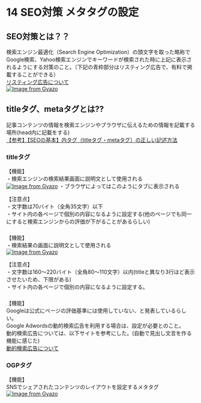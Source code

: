 # 14 SEO対策 メタタグの設定  
## SEO対策とは？？  
検索エンジン最適化（Search Engine Optimization）の頭文字を取った略称でGoogle検索、Yahoo検索エンジンでキーワードが検索された時に上記に表示されるようにする対策のこと。（下記の青枠部分はリスティング広告で、有料で掲載することができる）  
[リスティング広告について](https://digitalidentity.co.jp/blog/ad/howtolistingads.html)  
[![Image from Gyazo](https://i.gyazo.com/9c74c5c626bde19738786d03ce3de043.png)](https://gyazo.com/9c74c5c626bde19738786d03ce3de043)  

## titleタグ、metaタグとは??  
記事コンテンツの情報を検索エンジンやブラウザに伝えるための情報を記載する場所(head内に記載をする)  
[【参考】【SEOの基本】<head>内タグ（titleタグ・metaタグ）の正しい記述方法](https://digital-marketing.jp/seo/correct-description-of-head-tag/#OGP)  
### titleタグ  
【機能】  
・検索エンジンの検索結果画面に説明文として使用される  
[![Image from Gyazo](https://i.gyazo.com/a9df7bf6ffeb8d2f05d8313d29de5c4d.png)](https://gyazo.com/a9df7bf6ffeb8d2f05d8313d29de5c4d)
・ブラウザによってはこのようにタブに表示される  

【注意点】  
・文字数は70バイト（全角35文字）以下  
・サイト内の各ページで個別の内容になるように設定する(他のページでも同一にすると検索エンジンからの評価が下がることがあるらしい)  

### <meta name=”description”>  
【機能】  
・検索結果の画面に説明文として使用される  
[![Image from Gyazo](https://i.gyazo.com/9577f1f1476b2d1743233c865c6cd875.png)](https://gyazo.com/9577f1f1476b2d1743233c865c6cd875)  

【注意点】  
・文字数は160～220バイト（全角80～110文字）以内(titleと異なり3行ほど表示させたいため、下限がある)  
・サイト内の各ページで個別の内容になるように設定する。  

### <meta name=”keywords”>  
【機能】  
Googleは公式にページの評価基準には使用していない、と発表しているらしい。  
Google Adwordsの動的検索広告を利用する場合は、設定が必要とのこと。  
動的検索広告については、以下サイトを参考にした。(自動で見出し文言を作る機能に感じた)  
[動的検索広告について](https://waltex.jp/dynamic-search-ads/)  

### OGPタグ  
【機能】  
SNSでシェアされたコンテンツのレイアウトを設定するメタタグ  
[![Image from Gyazo](https://i.gyazo.com/6b1678dad8feb4957e938be3db5bde24.png)](https://gyazo.com/6b1678dad8feb4957e938be3db5bde24)


